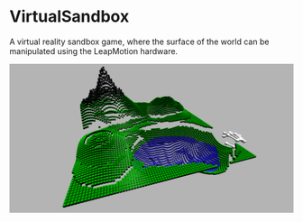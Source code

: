 # VirtualSandbox
A virtual reality sandbox game, where the surface of the world can be manipulated using the LeapMotion hardware.

![image one](VirtualSandboxScreenshot.PNG "screenshot1")
